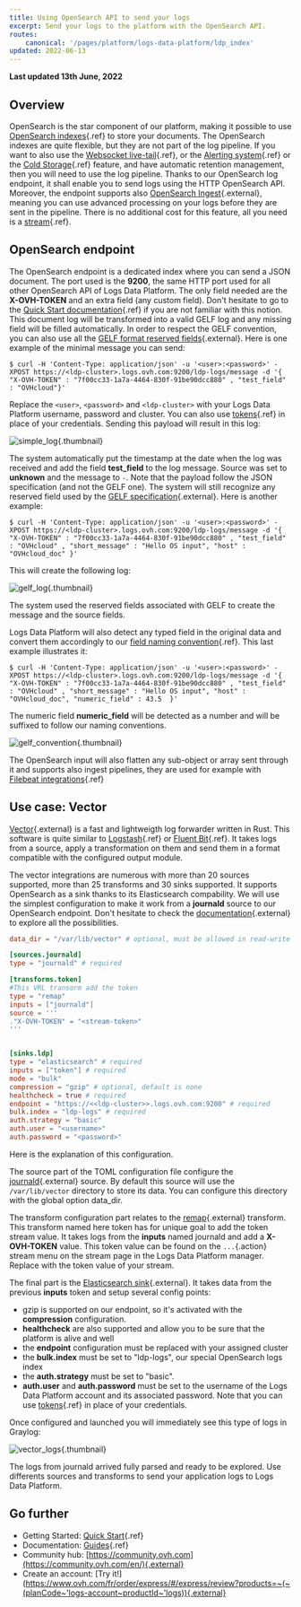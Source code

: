 ```yaml
---
title: Using OpenSearch API to send your logs
excerpt: Send your logs to the platform with the OpenSearch API.
routes:
    canonical: '/pages/platform/logs-data-platform/ldp_index'
updated: 2022-06-13
---
```


**Last updated 13th June, 2022**


## Overview

OpenSearch is the star component of our platform, making it possible to use [OpenSearch indexes](../index-as-a-service){.ref} to store your documents. The OpenSearch indexes are quite flexible, but they are not part of the log pipeline. If you want to also use the [Websocket live-tail](../ldp-tail){.ref}, or the [Alerting system](../alerting){.ref} or the [Cold Storage](../cold-storage){.ref} feature, and have automatic retention management, then you will need to use the log pipeline. Thanks to our OpenSearch log endpoint, it shall enable you to send logs using the HTTP OpenSearch API. Moreover, the endpoint supports also [OpenSearch Ingest](https://opensearch.org/docs/latest/opensearch/rest-api/ingest-apis/index/){.external}, meaning you can use advanced processing on your logs before they are sent in the pipeline. There is no additional cost for this feature, all you need is a [stream](/pages/platform/logs-data-platform/quick_start){.ref}.


## OpenSearch endpoint


The OpenSearch endpoint is a dedicated index where you can send a JSON document. The port used is the **9200**, the same HTTP port used for all other OpenSearch API of Logs Data Platform. The only field needed are the **X-OVH-TOKEN** and an extra field (any custom field). Don't hesitate to go to the [Quick Start documentation](../quick-start){.ref} if you are not familiar with this notion. This document log will be transformed into a valid GELF log and any missing field will be filled automatically. In order to respect the GELF convention, you can also use all the [GELF format reserved fields](https://docs.graylog.org/docs/gelf){.external}. Here is one example of the minimal message you can send:

```shell-session
$ curl -H 'Content-Type: application/json' -u '<user>:<password>' -XPOST https://<ldp-cluster>.logs.ovh.com:9200/ldp-logs/message -d '{ "X-OVH-TOKEN" : "7f00cc33-1a7a-4464-830f-91be90dcc880" , "test_field" : "OVHcloud"}'
```

Replace the `<user>`, `<password>` and `<ldp-cluster>` with your Logs Data Platform username, password and cluster. You can also use [tokens](/pages/platform/logs-data-platform/tokens_logs_data_platform){.ref} in place of your credentials.  Sending this payload will result in this log:

![simple\_log](images/one_field.png){.thumbnail}


The system automatically put the timestamp at the date when the log was received and add the field **test_field** to the log message. Source was set to **unknown** and the message to `-`.
Note that the payload follow the JSON specification (and not the GELF one). The system will still recognize any reserved field used by the [GELF specification](https://docs.graylog.org/docs/gelf){.external}. Here is another example:

```shell-session
$ curl -H 'Content-Type: application/json' -u '<user>:<password>' -XPOST https://<ldp-cluster>.logs.ovh.com:9200/ldp-logs/message -d '{ "X-OVH-TOKEN" : "7f00cc33-1a7a-4464-830f-91be90dcc880" , "test_field" : "OVHcloud" , "short_message" : "Hello OS input", "host" : "OVHcloud_doc" }'
```

This will create the following log:

![gelf\_log](images/gelf_log.png){.thumbnail}

The system used the reserved fields associated with GELF to create the message and the source fields.

Logs Data Platform will also detect any typed field in the original data and convert them accordingly to our [field naming convention](/pages/platform/logs-data-platform/field_naming_conventions){.ref}. This last example illustrates it:

```shell-session
$ curl -H 'Content-Type: application/json' -u '<user>:<password>' -XPOST https://<ldp-cluster>.logs.ovh.com:9200/ldp-logs/message -d '{ "X-OVH-TOKEN" : "7f00cc33-1a7a-4464-830f-91be90dcc880" , "test_field" : "OVHcloud" , "short_message" : "Hello OS input", "host" : "OVHcloud_doc", "numeric_field" : 43.5  }'
```

The numeric field **numeric_field** will be detected as a number and will be suffixed to follow our naming conventions.

![gelf\_convention](images/gelf_convention.png){.thumbnail}


The OpenSearch input will also flatten any sub-object or array sent through it and supports also ingest pipelines, they are used for example with [Filebeat integrations](/pages/platform/logs-data-platform/filebeat_logs){.ref}


## Use case: Vector


[Vector](https://vector.dev/){.external} is a fast and lightweigth log forwarder written in Rust. This software is quite similar to [Logstash](../logstash-input){.ref} or [Fluent Bit](/pages/platform/logs-data-platform/kubernetes_fluent_bit){.ref}. It takes logs from a source, apply a transformation on them and send them in a format compatible with the configured output module.

The vector integrations are numerous with more than 20 sources supported, more than 25 transforms and 30 sinks supported. It supports OpenSearch as a sink thanks to its Elasticsearch compability. We will use the simplest configuration to make it work from a **journald** source to our OpenSearch endpoint. Don't hesitate to check the [documentation](https://vector.dev/docs/about/what-is-vector/){.external} to explore all the possibilities.


```toml
data_dir = "/var/lib/vector" # optional, must be allowed in read-write

[sources.journald]
type = "journald" # required

[transforms.token]
#This VRL transorm add the token
type = "remap"
inputs = ["journald"]
source = '''
."X-OVH-TOKEN" = "<stream-token>"
'''


[sinks.ldp]
type = "elasticsearch" # required
inputs = ["token"] # required
mode = "bulk"
compression = "gzip" # optional, default is none
healthcheck = true # required
endpoint = "https://<<ldp-cluster>>.logs.ovh.com:9200" # required
bulk.index = "ldp-logs" # required
auth.strategy = "basic"
auth.user = "<username>"
auth.password = "<password>"
```


Here is the explanation of this configuration.


The source part of the TOML configuration file configure the [journald](https://vector.dev/docs/reference/sources/journald/){.external} source. By default this source will use the `/var/lib/vector` directory to store its data. You can configure this directory with the global option data_dir.

The transform configuration part relates to the [remap](https://vector.dev/docs/reference/configuration/transforms/remap/){.external} transform. This transform named here token has for unique goal to add the token stream value. It takes logs from the **inputs** named journald and add a **X-OVH-TOKEN** value. This token value can be found on the `...`{.action} stream menu on the stream page in the Logs Data Platform manager. Replace **<stream-token>** with the token value of your stream.


The final part is the [Elasticsearch sink](https://vector.dev/docs/reference/sinks/elasticsearch/){.external}. It takes data from the previous **inputs** token and setup several config points:

- gzip is supported on our endpoint, so it's activated with the **compression** configuration.
- **healthcheck** are also supported and allow you to be sure that the platform is alive and well
- the **endpoint** configuration must be replaced with your assigned cluster
- the **bulk.index** must be set to "ldp-logs", our special OpenSearch logs index
- the **auth.strategy** must be set to "basic".
- **auth.user** and **auth.password** must be set to the username of the Logs Data Platform account and its associated password. Note that you can use [tokens](/pages/platform/logs-data-platform/tokens_logs_data_platform){.ref} in place of your credentials.

Once configured and launched you will immediately see this type of logs in Graylog:


![vector\_logs](images/vector_logs.png){.thumbnail}


The logs from journald arrived fully parsed and ready to be explored. Use differents sources and transforms to send your application logs to Logs Data Platform.


## Go further

- Getting Started: [Quick Start](/pages/platform/logs-data-platform/quick_start){.ref}
- Documentation: [Guides](/us/es/logs-data-platform/){.ref}
- Community hub: [https://community.ovh.com](https://community.ovh.com/en/){.external}
- Create an account: [Try it!](https://www.ovh.com/fr/order/express/#/express/review?products=~(~(planCode~'logs-account~productId~'logs)){.external}
